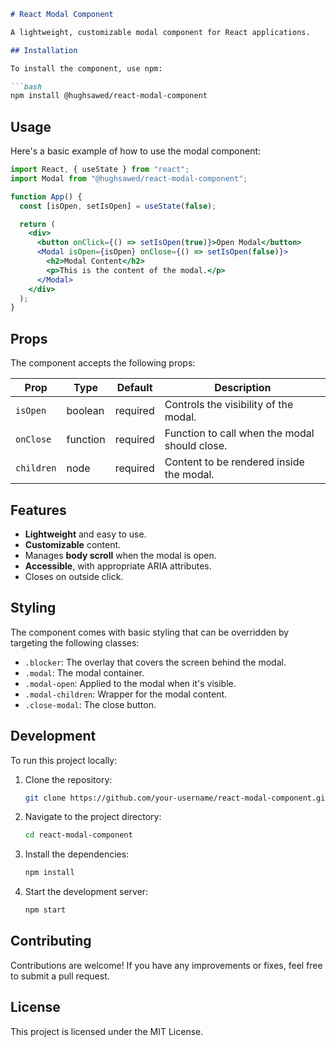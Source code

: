 ```markdown
# React Modal Component

A lightweight, customizable modal component for React applications.

## Installation

To install the component, use npm:

```bash
npm install @hughsawed/react-modal-component
```

## Usage

Here's a basic example of how to use the modal component:

```jsx
import React, { useState } from "react";
import Modal from "@hughsawed/react-modal-component";

function App() {
  const [isOpen, setIsOpen] = useState(false);

  return (
    <div>
      <button onClick={() => setIsOpen(true)}>Open Modal</button>
      <Modal isOpen={isOpen} onClose={() => setIsOpen(false)}>
        <h2>Modal Content</h2>
        <p>This is the content of the modal.</p>
      </Modal>
    </div>
  );
}
```

## Props

The component accepts the following props:

| Prop     | Type     | Default  | Description                                  |
| -------- | -------- | -------- | -------------------------------------------- |
| `isOpen` | boolean  | required | Controls the visibility of the modal.        |
| `onClose`| function | required | Function to call when the modal should close.|
| `children`| node    | required | Content to be rendered inside the modal.     |

## Features

- **Lightweight** and easy to use.
- **Customizable** content.
- Manages **body scroll** when the modal is open.
- **Accessible**, with appropriate ARIA attributes.
- Closes on outside click.

## Styling

The component comes with basic styling that can be overridden by targeting the following classes:

- `.blocker`: The overlay that covers the screen behind the modal.
- `.modal`: The modal container.
- `.modal-open`: Applied to the modal when it's visible.
- `.modal-children`: Wrapper for the modal content.
- `.close-modal`: The close button.

## Development

To run this project locally:

1. Clone the repository:
   ```bash
   git clone https://github.com/your-username/react-modal-component.git
   ```
2. Navigate to the project directory:
   ```bash
   cd react-modal-component
   ```
3. Install the dependencies:
   ```bash
   npm install
   ```
4. Start the development server:
   ```bash
   npm start
   ```

## Contributing

Contributions are welcome! If you have any improvements or fixes, feel free to submit a pull request.

## License

This project is licensed under the MIT License.
```

